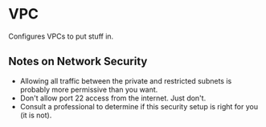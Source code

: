 VPC
===

Configures VPCs to put stuff in.

Notes on Network Security
-------------------------
* Allowing all traffic between the private and restricted subnets is probably more permissive than you want.
* Don't allow port 22 access from the internet. Just don't.
* Consult a professional to determine if this security setup is right for you (it is not).